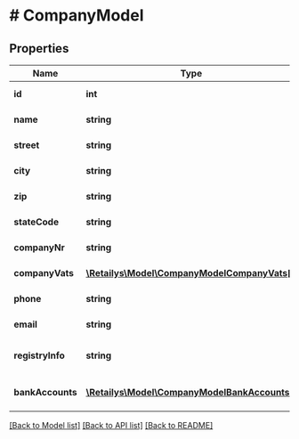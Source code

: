 # # CompanyModel

## Properties

Name | Type | Description | Notes
------------ | ------------- | ------------- | -------------
**id** | **int** | Company identifier. | [optional]
**name** | **string** | Company name. | [optional]
**street** | **string** | Company street. | [optional]
**city** | **string** | Company city. | [optional]
**zip** | **string** | Company zip. | [optional]
**stateCode** | **string** | Company state code. | [optional]
**companyNr** | **string** | Company number. | [optional]
**companyVats** | [**\Retailys\Model\CompanyModelCompanyVats[]**](CompanyModelCompanyVats.md) | Company Vats. | [optional]
**phone** | **string** | Company phone. | [optional]
**email** | **string** | Company email. | [optional]
**registryInfo** | **string** | Company registry info. | [optional]
**bankAccounts** | [**\Retailys\Model\CompanyModelBankAccounts[]**](CompanyModelBankAccounts.md) | Company Bank Accounts. | [optional]

[[Back to Model list]](../../README.md#models) [[Back to API list]](../../README.md#endpoints) [[Back to README]](../../README.md)
